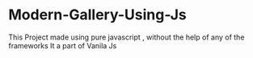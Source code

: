 # Modern-Gallery-Using-Js
This Project made using pure javascript , without the help of any of the frameworks
It a part of Vanila Js 

